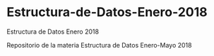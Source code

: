 # Estructura-de-Datos-Enero-2018
Estructura de Datos Enero 2018

Repositorio de la materia Estructura de Datos Enero-Mayo 2018
